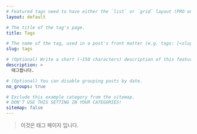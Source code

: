 ```yaml
---
# Featured tags need to have either the `list` or `grid` layout (PRO only).
layout: default

# The title of the tag's page.
title: Tags

# The name of the tag, used in a post's front matter (e.g. tags: [<slug>]).
slug: tags

# (Optional) Write a short (~150 characters) description of this featured tag.
description: >
  태그합니다.

# (Optional) You can disable grouping posts by date.
no_groups: true

# Exclude this example category from the sitemap.
# DON'T USE THIS SETTING IN YOUR CATEGORIES!
sitemap: false
---
```


> 이것은 태그 페이지 입니다.